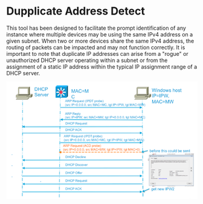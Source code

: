 # Dupplicate Address Detect

This tool has been designed to facilitate the prompt identification of any instance where multiple devices may be using the same IPv4 address on a given subnet. When two or more devices share the same IPv4 address, the routing of packets can be impacted and may not function correctly. It is important to note that duplicate IP addresses can arise from a "rogue" or unauthorized DHCP server operating within a subnet or from the assignment of a static IP address within the typical IP assignment range of a DHCP server.

![Diagram](./dhcp_packet_flow.png)